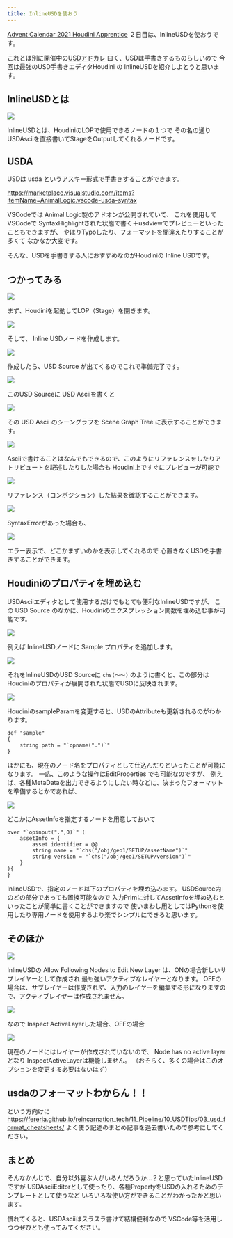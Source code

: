 ```yaml
---
title: InlineUSDを使おう
---
```


[Advent Calendar 2021 Houdini Apprentice](https://qiita.com/advent-calendar/2021/happrentice) ２日目は、InlineUSDを使おうです。

これとは別に開催中の[USDアドカレ](https://qiita.com/advent-calendar/2021/usd) 曰く、USDは手書きするものらしいので
今回は最強のUSD手書きエディタHoudini の InlineUSDを紹介しよとうと思います。

## InlineUSDとは

![](https://gyazo.com/216927b3b3ca2d124f2c85675f386119.png)

InlineUSDとは、HoudiniのLOPで使用できるノードの１つで
その名の通りUSDAsciiを直接書いてStageをOutputしてくれるノードです。

## USDA

USDは usda というアスキー形式で手書きすることができます。

https://marketplace.visualstudio.com/items?itemName=AnimalLogic.vscode-usda-syntax

VSCodeでは Animal Logic製のアドオンが公開されていて、
これを使用してVSCodeで SyntaxHighlightされた状態で書く＋usdviewでプレビューといったこともできますが、
やはりTypoしたり、フォーマットを間違えたりすることが多くて
なかなか大変です。

そんな、USDを手書きする人におすすめなのがHoudiniの Inline USDです。

## つかってみる

![](https://gyazo.com/2268047a36d7654489954827924cb303.png)    

まず、Houdiniを起動してLOP（Stage）を開きます。

![](https://gyazo.com/43e62af6228c58e3a5b7a29ca0b7c36c.png)

そして、 Inline USDノードを作成します。

![](https://gyazo.com/bf34b70cf9bb62b5d1f5245fabe6786d.png)

作成したら、USD Source が出てくるのでこれで準備完了です。

![](https://gyazo.com/49fc0178e42fb497e9910be047e55e77.png)

このUSD Sourceに USD Asciiを書くと

![](https://gyazo.com/390763ed3b54cabc01821ca492958c5d.png)

その USD Ascii のシーングラフを Scene Graph Tree に表示することができます。

![](https://gyazo.com/750bba168f59e5c3552d3cf9e613e953.png)

Asciiで書けることはなんでもできるので、このようにリファレンスをしたりアトリビュートを記述したりした場合も
Houdini上ですぐにプレビューが可能で

![](https://gyazo.com/187245aaea2cb7399a8877118ccf227d.png)

リファレンス（コンポジション）した結果を確認することができます。

![](https://gyazo.com/c3637b2d112bd05921873ff2ca18fd18.png)

SyntaxErrorがあった場合も、

![](https://gyazo.com/d50e7f70ded7ff93ae6d61c158fe03db.png)

エラー表示で、どこかまずいのかを表示してくれるので
心置きなくUSDを手書きすることができます。

## Houdiniのプロパティを埋め込む

USDAsciiエディタとして使用するだけでもとても便利なInlineUSDですが、
この USD Source のなかに、Houdiniのエクスプレッション関数を埋め込む事が可能です。

![](https://gyazo.com/0f35e2ee0006f00513f5a1fe745f6ba7.png)

例えば InlineUSDノードに Sample プロパティを追加します。

![](https://gyazo.com/8eacc2e8fb0880f76c6eab8c3d3fb4f4.png)

それをInlineUSDのUSD Sourceに `chs(～～)` のように書くと、この部分は
Houdiniのプロパティが展開された状態でUSDに反映されます。

![](https://gyazo.com/243d57c0eeab71b034c2d19f5123f344.gif)

HoudiniのsampleParamを変更すると、USDのAttributeも更新されるのがわかります。

```
def "sample"
{
    string path = "`opname(".")`"
}
```

ほかにも、現在のノード名をプロパティとして仕込んだりといったことが可能になります。
一応、このような操作はEditProperties でも可能なのですが、
例えば、各種MetaDataを出力できるようにしたい時などに、決まったフォーマットを準備するとかであれば、

![](https://gyazo.com/d7fde4280fcc30595a5454fae2df264d.png)

どこかにAssetInfoを指定するノードを用意しておいて

```
over "`opinput(".",0)`" (
    assetInfo = {
        asset identifier = @@
        string name = "`chs("/obj/geo1/SETUP/assetName")`"
        string version = "`chs("/obj/geo1/SETUP/version")`"
    }
){
}
```

InlineUSDで、指定のノード以下のプロパティを埋め込みます。
USDSource内のどの部分であっても置換可能なので
入力Primに対してAssetInfoを埋め込むといったことが簡単に書くことができますので
使いまわし用としてはPythonを使用したり専用ノードを使用するより楽でシンプルにできると思います。

## そのほか

![](https://gyazo.com/d1a5ec334f010426f24f66f50be5330e.png)

InlineUSDの Allow Following Nodes to Edit New Layer は、ONの場合新しいサブレイヤーとして作成され
最も強いアクティブなレイヤーとなります。
OFFの場合は、サブレイヤーは作成されず、入力のレイヤーを編集する形になりますので、アクティブレイヤーは作成されません。

![](https://gyazo.com/8d9978b2747fb811b032fc53109b4f43.png)

なので Inspect ActiveLayerした場合、OFFの場合

![](https://gyazo.com/261caeb9d300d7f1b96e27e17059f85e.png)

現在のノードにはレイヤーが作成されていないので、 Node has no active layer となり InspectActiveLayerは機能しません。
（おそらく、多くの場合はこのオプションを変更する必要はないはず）

## usdaのフォーマットわからん！！

という方向けに
https://fereria.github.io/reincarnation_tech/11_Pipeline/10_USDTips/03_usd_format_cheatsheets/
よく使う記述のまとめ記事を過去書いたので参考にしてください。

## まとめ

そんなかんじで、自分以外喜ぶ人がいるんだろうか...？と思っていたInlineUSDですが
USDAsciiEditorとして使ったり、各種PropertyをUSDの入れるためのテンプレートとして使うなど
いろいろな使い方ができることがわかったかと思います。

慣れてくると、USDAsciiはスラスラ書けて結構便利なので
VSCode等を活用しつつぜひとも使ってみてください。